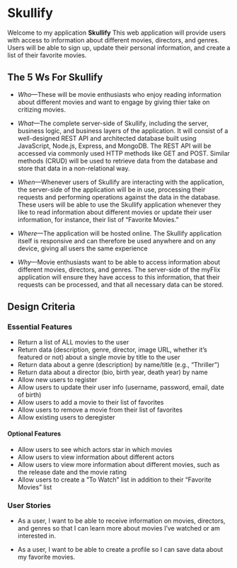 # Skullify

Welcome to my application __Skullify__ 
This web application will provide users with access to information about different movies, directors, and genres. 
Users will be able to sign up, update their personal information, and create a list of their favorite movies.

## The 5 Ws For Skullify

- *Who*—These will be movie enthusiasts who enjoy reading information about different movies 
and want to engage by giving thier take on critizing movies.

- *What*—The complete server-side of Skullify, including the server, business logic,
and business layers of the application. It will consist of a well-designed REST API and
architected database built using JavaScript, Node.js, Express, and MongoDB. The REST API
will be accessed via commonly used HTTP methods like GET and POST. Similar methods
(CRUD) will be used to retrieve data from the database and store that data in a non-relational
way.

- *When*—Whenever users of Skullify are interacting with the application, the server-side of the
application will be in use, processing their requests and performing operations against the
data in the database. These users will be able to use the Skullify application whenever they like
to read information about different movies or update their user information, for instance, their
list of “Favorite Movies.”

- *Where*—The application will be hosted online. The Skullify application itself is responsive and
can therefore be used anywhere and on any device, giving all users the same experience

- *Why*—Movie enthusiasts want to be able to access information about different movies,
directors, and genres. The server-side of the myFlix application will ensure they have access
to this information, that their requests can be processed, and that all necessary data can be
stored.

## Design Criteria

### Essential Features

- Return a list of ALL movies to the user
- Return data (description, genre, director, image URL, whether it’s featured or not) about a
single movie by title to the user
- Return data about a genre (description) by name/title (e.g., “Thriller”)
- Return data about a director (bio, birth year, death year) by name
- Allow new users to register
- Allow users to update their user info (username, password, email, date of birth)
- Allow users to add a movie to their list of favorites
- Allow users to remove a movie from their list of favorites
- Allow existing users to deregister

#### Optional Features

- Allow users to see which actors star in which movies
- Allow users to view information about different actors
- Allow users to view more information about different movies, such as the release date and
the movie rating
- Allow users to create a “To Watch” list in addition to their “Favorite Movies” list

### User Stories

- As a user, I want to be able to receive information on movies, directors, and genres so that I
can learn more about movies I’ve watched or am interested in.

- As a user, I want to be able to create a profile so I can save data about my favorite movies.
